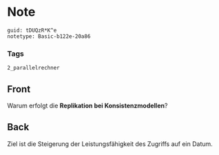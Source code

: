 # Note
```
guid: tDUQzR*K^e
notetype: Basic-b122e-20a86
```

### Tags
```
2_parallelrechner
```

## Front
Warum erfolgt die <b>Replikation bei Konsistenzmodellen</b>?

## Back
Ziel ist die Steigerung der Leistungsfähigkeit des Zugriffs auf ein Datum.
